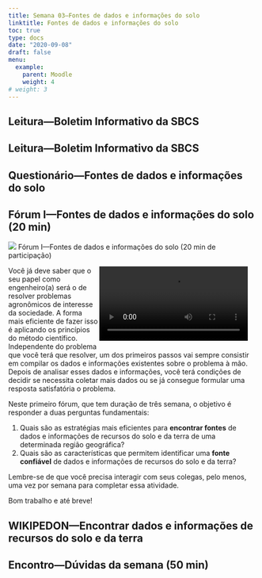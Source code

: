 ```yaml
---
title: Semana 03—Fontes de dados e informações do solo
linktitle: Fontes de dados e informações do solo
toc: true
type: docs
date: "2020-09-08"
draft: false
menu:
  example:
    parent: Moodle
    weight: 4
# weight: 3
---
```


## Leitura—Boletim Informativo da SBCS

## Leitura—Boletim Informativo da SBCS

## Questionário—Fontes de dados e informações do solo

## Fórum I—Fontes de dados e informações do solo (20 min)

<!-- Rótulo -->

<!-- Texto do rótulo -->

<img src="https://moodle.utfpr.edu.br/theme/image.php/classic/forum/1586623256/icon"> Fórum I—Fontes de dados e informações do solo (20 min de participação)

<video width="300" style="float: right; margin: 0 20px 5px 0;" controls>
<source src="https://cloud.utfpr.edu.br/index.php/s/UIlbZUJOyEUCLCK/download" type="video/mp4">
</video>

Você já deve saber que o seu papel como engenheiro(a) será o de resolver problemas agronômicos de interesse da sociedade. A forma mais eficiente de fazer isso é aplicando os princípios do método científico. Independente do problema que você terá que resolver, um dos primeiros passos vai sempre consistir em compilar os dados e informações existentes sobre o problema à mão. Depois de analisar esses dados e informações, você terá condições de decidir se necessita coletar mais dados ou se já consegue formular uma resposta satisfatória o problema.

Neste primeiro fórum, que tem duração de três semana, o objetivo é responder a duas perguntas fundamentais:

1. Quais são as estratégias mais eficientes para __encontrar fontes__ de dados e informações de recursos do solo e da terra de uma determinada região geográfica?
2. Quais são as características que permitem identificar uma __fonte confiável__ de dados e informações de recursos do solo e da terra?

Lembre-se de que você precisa interagir com seus colegas, pelo menos, uma vez por semana para completar essa atividade.

Bom trabalho e até breve!

## WIKIPEDON—Encontrar dados e informações de recursos do solo e da terra

## Encontro—Dúvidas da semana (50 min)